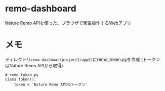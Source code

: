 # remo-dashboard
Nature Remo APIを使った、ブラウザで家電操作するWebアプリ

# メモ
ディレクトリ`remo-dashboad/project1/app2/`にremo_token.pyを作成
(トークンはNature Remo APIから取得)  
```
# remo_token.py
class token():
	token = 'Nature Remo APIのトークン'
```
